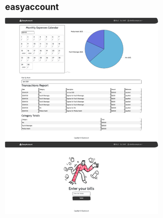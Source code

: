 # easyaccount
![image](https://github.com/RaeyoungX/easyaccount/blob/main/IMG/%E8%AE%B0%E8%B4%A6%E6%88%AA%E5%9B%BE1.png)
![image](https://github.com/RaeyoungX/easyaccount/blob/main/IMG/%E8%AE%B0%E8%B4%A6%E6%88%AA%E5%9B%BE2.png)
